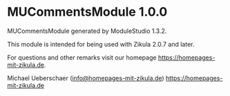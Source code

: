 # MUCommentsModule 1.0.0

MUCommentsModule generated by ModuleStudio 1.3.2.

This module is intended for being used with Zikula 2.0.7 and later.

For questions and other remarks visit our homepage https://homepages-mit-zikula.de.

Michael Ueberschaer (info@homepages-mit-zikula.de)
https://homepages-mit-zikula.de
